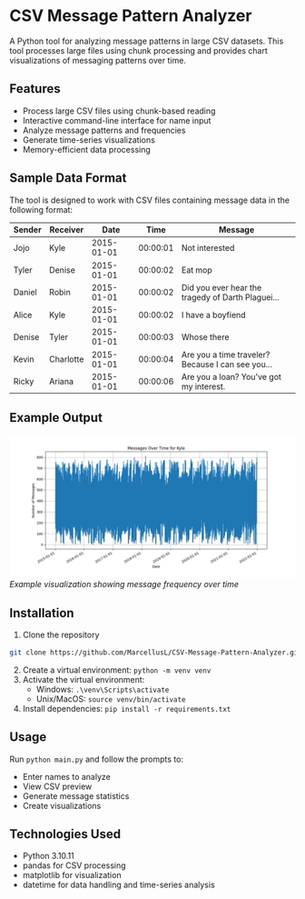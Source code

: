 # CSV Message Pattern Analyzer

A Python tool for analyzing message patterns in large CSV datasets. This tool processes large files using chunk processing and provides chart visualizations of messaging patterns over time.

## Features
- Process large CSV files using chunk-based reading
- Interactive command-line interface for name input
- Analyze message patterns and frequencies
- Generate time-series visualizations
- Memory-efficient data processing

## Sample Data Format

The tool is designed to work with CSV files containing message data in the following format:

| Sender  | Receiver  | Date       | Time     | Message                                            |
|---------|-----------|------------|----------|---------------------------------------------------|
| Jojo    | Kyle      | 2015-01-01 | 00:00:01 | Not interested                                     |
| Tyler   | Denise    | 2015-01-01 | 00:00:02 | Eat mop                                            |
| Daniel  | Robin     | 2015-01-01 | 00:00:02 | Did you ever hear the tragedy of Darth Plaguei...  |
| Alice   | Kyle      | 2015-01-01 | 00:00:02 | I have a boyfiend                                  |
| Denise  | Tyler     | 2015-01-01 | 00:00:03 | Whose there                                        |
| Kevin   | Charlotte | 2015-01-01 | 00:00:04 | Are you a time traveler? Because I can see you...  |
| Ricky   | Ariana    | 2015-01-01 | 00:00:06 | Are you a loan? You've got my interest.            |

## Example Output
![Message Patterns Over Time](example_output/message_trends_Kyle.png)
*Example visualization showing message frequency over time*

## Installation
1. Clone the repository
```bash
git clone https://github.com/MarcellusL/CSV-Message-Pattern-Analyzer.git
```
2. Create a virtual environment: `python -m venv venv`
3. Activate the virtual environment:
   - Windows: `.\venv\Scripts\activate`
   - Unix/MacOS: `source venv/bin/activate`
4. Install dependencies: `pip install -r requirements.txt`

## Usage
Run `python main.py` and follow the prompts to:
- Enter names to analyze
- View CSV preview
- Generate message statistics
- Create visualizations

## Technologies Used
- Python 3.10.11
- pandas for CSV processing
- matplotlib for visualization
- datetime for data handling and time-series analysis